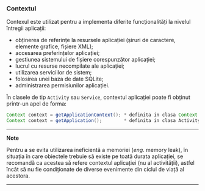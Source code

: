 ### Contextul

Contexul este utilizat pentru a implementa diferite funcționalități la
nivelul întregii aplicații:

-   obținerea de referințe la resursele aplicației (șiruri de caractere,
    elemente grafice, fișiere XML);
-   accesarea preferințelor aplicației;
-   gestiunea sistemului de fișiere corespunzător aplicației;
-   lucrul cu resurse necompilate ale aplicației;
-   utilizarea serviciilor de sistem;
-   folosirea unei baza de date SQLite;
-   administrarea permisiunilor aplicației.

În clasele de tip `Activity` sau `Service`, contextul aplicației poate
fi obținut printr-un apel de forma:

``` java
Context context = getApplicationContext(); * definita in clasa Context
Context context = getApplication();        * definita in clasa Activity
```

---
**Note**

Pentru a se evita utilizarea ineficientă a memoriei (*eng.*
memory leak), în situația în care obiectele trebuie să existe pe toată
durata aplicației, se recomandă ca acestea să refere contextul
aplicației (nu al activității), astfel încât să nu fie condiționate de
diverse evenimente din ciclul de viață al acestora.

---